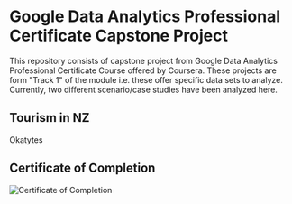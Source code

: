 # Google Data Analytics Professional Certificate Capstone Project

This repository consists of capstone project from Google Data Analytics Professional Certificate Course offered by Coursera. These projects are form "Track 1" of the module i.e. these offer specific data sets to analyze. Currently, two different scenario/case studies have been analyzed here. 

## Tourism in NZ

Okatytes

## Certificate of Completion
![Certificate of Completion](./Caleb_Varney-Google_Analytics.jpg)
